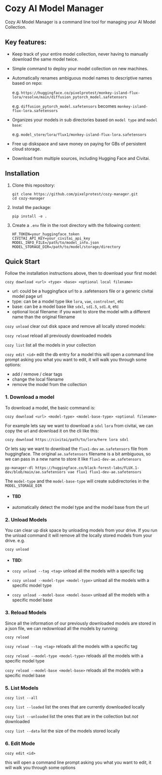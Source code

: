 # Cozy AI Model Manager

Cozy AI Model Manager is a command line tool for managing your AI Model Collection.

## Key features:
- Keep track of your entire model collection, never having to manually download the same model twice.
- Simple command to deploy your model collection on new machines.
- Automatically renames ambiguous model names to descriptive names based on repo:

   e.g. `https://huggingface.co/pixelprotest/monkey-island-flux-lora/resolve/main/diffusion_pytorch_model.safetensors`

   e.g. `diffusion_pytorch_model.safetensors` becomes `monkey-island-flux-lora.safetensors`
- Organizes your models in sub directories based on `model type` and `model base`:

   e.g. `model_store/lora/flux1/monkey-island-flux-lora.safetensors`

- Free up diskspace and save money on paying for GBs of persistent cloud storage.
- Download from multiple sources, including Hugging Face and Civitai.

## Installation

1. Clone this repository:
   ```
   git clone https://github.com/pixelprotest/cozy-manager.git
   cd cozy-manager 
   ```

2. Install the package:
   ```
   pip install -e .
   ```

3. Create a `.env` file in the root directory with the following content:
   ```
   HF_TOKEN=your_huggingface_token
   CIVITAI_API_KEY=your_civitai_api_key
   MODEL_INFO_FILE=/path/to/model_info.json
   MODEL_STORAGE_DIR=/path/to/model/storage/directory
   ```


## Quick Start
Follow the installation instructions above, then to download your first model:

`cozy download <url> <type> <base> <optional local filename>`
- url: could be a huggingface url to a .safetensors file or a generic civitai model page url
- type: can be a model type like `lora`, `vae`, `controlnet`, etc
- base: can be a model base like `sdxl`, `sd1.5`, `sd1.0`, etc
- optional local filename: if you want to store the model with a different name than the original filename


`cozy unload` clear out disk space and remove all locally stored models: 

`cozy reload` reload all previously downloaded models

`cozy list` list all the models in your collection

`cozy edit <id>` edit the db entry for a model this will open a command line prompt asking you what you want to edit, it will walk you through some options:
- add / remove / clear tags
- change the local filename
- remove the model from the collection




### 1. Download a model

To download a model, the basic command is:

`cozy download <url> <model-type> <model-base-type> <optional filename>` 

For example lets say we want to download a `sdxl` `lora` from civitai, 
we can copy the url and download it on the cli like this:

`cozy download https://civitai/path/to/lora/here lora sdxl`

Or lets say we want to download the `flux1-dev` `ae.safetensors` file from huggingface.
The original `ae.safetensors` filename is a bit ambiguous, so we can pass in a new name
to store it like `flux1-dev-ae.safetensors`

`pp-manager-dl https://huggingface.co/black-forest-labs/FLUX.1-dev/blob/main/ae.safetensors vae flux1 flux1-dev-ae.safetensors`

The `model-type` and the `model-base-type` will create subdirectories in the `MODEL_STORAGE_DIR`

   - #### TBD
   - automatically detect the model type and the model base from the url


### 2. Unload Models 

You can clear up disk space by unloading models from your drive. If you run the unload command it will remove all the locally stored models from your drive. e.g.

`cozy unload`

   - #### TBD:

   - `cozy unload --tag <tag>` unload all the models with a specific tag

   - `cozy unload --model-type <model-type>` unload all the models with a specific model type

   - `cozy unload --model-base <model-base>` unload all the models with a specific model base


### 3. Reload Models

Since all the information of our previously downloaded models are stored in a json file, 
we can redownload all the models by running:

`cozy reload`

`cozy reload --tag <tag>` reloads all the models with a specific tag

`cozy reload --model-type <model-type>` reloads all the models with a specific model type

`cozy reload --model-base <model-base>` reloads all the models with a specific model base

### 5. List Models

`cozy list --all`

`cozy list --loaded` list the ones that are currently downloaded locally

`cozy list --unloaded` list the ones that are in the collection but _not_ downloaded

`cozy list --data` list the size of the models stored locally 


### 6. Edit Mode

`cozy edit <id>`

this will open a command line prompt asking you what you want to edit, it will walk you through some options